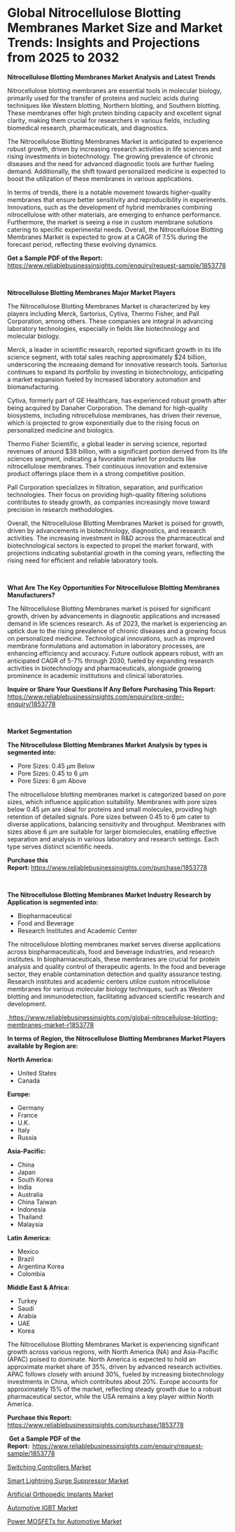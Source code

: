 <p><h1>Global Nitrocellulose Blotting Membranes Market Size and Market Trends: Insights and Projections from 2025 to 2032</h1></p><p><strong>Nitrocellulose Blotting Membranes Market Analysis and Latest Trends</strong></p>
<p><p>Nitrocellulose blotting membranes are essential tools in molecular biology, primarily used for the transfer of proteins and nucleic acids during techniques like Western blotting, Northern blotting, and Southern blotting. These membranes offer high protein binding capacity and excellent signal clarity, making them crucial for researchers in various fields, including biomedical research, pharmaceuticals, and diagnostics.</p><p>The Nitrocellulose Blotting Membranes Market is anticipated to experience robust growth, driven by increasing research activities in life sciences and rising investments in biotechnology. The growing prevalence of chronic diseases and the need for advanced diagnostic tools are further fueling demand. Additionally, the shift toward personalized medicine is expected to boost the utilization of these membranes in various applications.</p><p>In terms of trends, there is a notable movement towards higher-quality membranes that ensure better sensitivity and reproducibility in experiments. Innovations, such as the development of hybrid membranes combining nitrocellulose with other materials, are emerging to enhance performance. Furthermore, the market is seeing a rise in custom membrane solutions catering to specific experimental needs. Overall, the Nitrocellulose Blotting Membranes Market is expected to grow at a CAGR of 7.5% during the forecast period, reflecting these evolving dynamics.</p></p>
<p><strong>Get a Sample PDF of the Report:&nbsp;</strong> <a href="https://www.reliablebusinessinsights.com/enquiry/request-sample/1853778?utm_campaign=1138&utm_medium=2&utm_source=Github&utm_content=ia&utm_term=08012025&utm_id=nitrocellulose-blotting-membranes">https://www.reliablebusinessinsights.com/enquiry/request-sample/1853778</a></p>
<p>&nbsp;</p>
<p><strong>Nitrocellulose Blotting Membranes Major Market Players</strong></p>
<p><p>The Nitrocellulose Blotting Membranes Market is characterized by key players including Merck, Sartorius, Cytiva, Thermo Fisher, and Pall Corporation, among others. These companies are integral in advancing laboratory technologies, especially in fields like biotechnology and molecular biology.</p><p>Merck, a leader in scientific research, reported significant growth in its life science segment, with total sales reaching approximately $24 billion, underscoring the increasing demand for innovative research tools. Sartorius continues to expand its portfolio by investing in biotechnology, anticipating a market expansion fueled by increased laboratory automation and biomanufacturing.</p><p>Cytiva, formerly part of GE Healthcare, has experienced robust growth after being acquired by Danaher Corporation. The demand for high-quality biosystems, including nitrocellulose membranes, has driven their revenue, which is projected to grow exponentially due to the rising focus on personalized medicine and biologics.</p><p>Thermo Fisher Scientific, a global leader in serving science, reported revenues of around $38 billion, with a significant portion derived from its life sciences segment, indicating a favorable market for products like nitrocellulose membranes. Their continuous innovation and extensive product offerings place them in a strong competitive position.</p><p>Pall Corporation specializes in filtration, separation, and purification technologies. Their focus on providing high-quality filtering solutions contributes to steady growth, as companies increasingly move toward precision in research methodologies.</p><p>Overall, the Nitrocellulose Blotting Membranes Market is poised for growth, driven by advancements in biotechnology, diagnostics, and research activities. The increasing investment in R&D across the pharmaceutical and biotechnological sectors is expected to propel the market forward, with projections indicating substantial growth in the coming years, reflecting the rising need for efficient and reliable laboratory tools.</p></p>
<p>&nbsp;</p>
<p><strong>What Are The Key Opportunities For Nitrocellulose Blotting Membranes Manufacturers?</strong></p>
<p><p>The Nitrocellulose Blotting Membranes market is poised for significant growth, driven by advancements in diagnostic applications and increased demand in life sciences research. As of 2023, the market is experiencing an uptick due to the rising prevalence of chronic diseases and a growing focus on personalized medicine. Technological innovations, such as improved membrane formulations and automation in laboratory processes, are enhancing efficiency and accuracy. Future outlook appears robust, with an anticipated CAGR of 5-7% through 2030, fueled by expanding research activities in biotechnology and pharmaceuticals, alongside growing prominence in academic institutions and clinical laboratories.</p></p>
<p><strong>Inquire or Share Your Questions If Any Before Purchasing This Report:</strong> <a href="https://www.reliablebusinessinsights.com/enquiry/pre-order-enquiry/1853778?utm_campaign=1138&utm_medium=2&utm_source=Github&utm_content=ia&utm_term=08012025&utm_id=nitrocellulose-blotting-membranes">https://www.reliablebusinessinsights.com/enquiry/pre-order-enquiry/1853778</a></p>
<p>&nbsp;</p>
<p><strong>Market Segmentation</strong></p>
<p><strong>The Nitrocellulose Blotting Membranes Market Analysis by types is segmented into:</strong></p>
<p><ul><li>Pore Sizes: 0.45 µm Below</li><li>Pore Sizes: 0.45 to 6 µm</li><li>Pore Sizes: 6 µm Above</li></ul></p>
<p><p>The nitrocellulose blotting membranes market is categorized based on pore sizes, which influence application suitability. Membranes with pore sizes below 0.45 µm are ideal for proteins and small molecules, providing high retention of detailed signals. Pore sizes between 0.45 to 6 µm cater to diverse applications, balancing sensitivity and throughput. Membranes with sizes above 6 µm are suitable for larger biomolecules, enabling effective separation and analysis in various laboratory and research settings. Each type serves distinct scientific needs.</p></p>
<p><strong>Purchase this Report:&nbsp;</strong><a href="https://www.reliablebusinessinsights.com/purchase/1853778?utm_campaign=1138&utm_medium=2&utm_source=Github&utm_content=ia&utm_term=08012025&utm_id=nitrocellulose-blotting-membranes">https://www.reliablebusinessinsights.com/purchase/1853778</a></p>
<p>&nbsp;</p>
<p><strong>The Nitrocellulose Blotting Membranes Market Industry Research by Application is segmented into:</strong></p>
<p><ul><li>Biopharmaceutical</li><li>Food and Beverage</li><li>Research Institutes and Academic Center</li></ul></p>
<p><p>The nitrocellulose blotting membranes market serves diverse applications across biopharmaceuticals, food and beverage industries, and research institutes. In biopharmaceuticals, these membranes are crucial for protein analysis and quality control of therapeutic agents. In the food and beverage sector, they enable contamination detection and quality assurance testing. Research institutes and academic centers utilize custom nitrocellulose membranes for various molecular biology techniques, such as Western blotting and immunodetection, facilitating advanced scientific research and development.</p></p>
<p><a href="https://www.reliablebusinessinsights.com/global-nitrocellulose-blotting-membranes-market-r1853778?utm_campaign=1138&utm_medium=2&utm_source=Github&utm_content=ia&utm_term=08012025&utm_id=nitrocellulose-blotting-membranes">&nbsp;https://www.reliablebusinessinsights.com/global-nitrocellulose-blotting-membranes-market-r1853778</a></p>
<p><strong>In terms of Region, the Nitrocellulose Blotting Membranes Market Players available by Region are:</strong></p>
<p>
    <p> <strong> North America: </strong>
        <ul>
            <li>United States</li>
            <li>Canada</li>
        </ul>
        </p> 
    <p> <strong> Europe: </strong>
        <ul>
            <li>Germany</li>
            <li>France</li>
            <li>U.K.</li>
            <li>Italy</li>
            <li>Russia</li>
        </ul>
        </p> 
    <p> <strong> Asia-Pacific: </strong>
        <ul>
            <li>China</li>
            <li>Japan</li>
            <li>South Korea</li>
            <li>India</li>
            <li>Australia</li>
            <li>China Taiwan</li>
            <li>Indonesia</li>
            <li>Thailand</li>
            <li>Malaysia</li>
        </ul>
        </p> 
    <p> <strong> Latin America: </strong>
        <ul>
            <li>Mexico</li>
            <li>Brazil</li>
            <li>Argentina Korea</li>
            <li>Colombia</li>
        </ul>
        </p> 
    <p> <strong> Middle East & Africa: </strong>
        <ul>
            <li>Turkey</li>
            <li>Saudi</li>
            <li>Arabia</li>
            <li>UAE</li>
            <li>Korea</li>
        </ul>
    </p>
    </p>
<p><p>The Nitrocellulose Blotting Membranes Market is experiencing significant growth across various regions, with North America (NA) and Asia-Pacific (APAC) poised to dominate. North America is expected to hold an approximate market share of 35%, driven by advanced research activities. APAC follows closely with around 30%, fueled by increasing biotechnology investments in China, which contributes about 20%. Europe accounts for approximately 15% of the market, reflecting steady growth due to a robust pharmaceutical sector, while the USA remains a key player within North America.</p></p>
<p><strong>Purchase this Report: </strong><a href="https://www.reliablebusinessinsights.com/purchase/1853778?utm_campaign=1138&utm_medium=2&utm_source=Github&utm_content=ia&utm_term=08012025&utm_id=nitrocellulose-blotting-membranes">https://www.reliablebusinessinsights.com/purchase/1853778</a></p>
<p>&nbsp;<strong>Get a Sample PDF of the Report:&nbsp;&nbsp;</strong><a href="https://www.reliablebusinessinsights.com/enquiry/request-sample/1853778?utm_campaign=1138&utm_medium=2&utm_source=Github&utm_content=ia&utm_term=08012025&utm_id=nitrocellulose-blotting-membranes">https://www.reliablebusinessinsights.com/enquiry/request-sample/1853778</a></p>
<p><strong></strong></p>
<p><p><a href="https://www.linkedin.com/pulse/switching-controllers-market-growth-competitive-landscape-urilc?utm_campaign=1138&utm_medium=2&utm_source=Github&utm_content=ia&utm_term=08012025&utm_id=nitrocellulose-blotting-membranes">Switching Controllers Market</a></p><p><a href="https://github.com/norbeludie83/Market-Research-Report-List-1/blob/main/smart-lightning-surge-suppressor-market.md?utm_campaign=1138&utm_medium=2&utm_source=Github&utm_content=ia&utm_term=08012025&utm_id=nitrocellulose-blotting-membranes">Smart Lightning Surge Suppressor Market</a></p><p><a href="https://github.com/shirleenfraker87/Market-Research-Report-List-1/blob/main/artificial-orthopedic-implants-market.md?utm_campaign=1138&utm_medium=2&utm_source=Github&utm_content=ia&utm_term=08012025&utm_id=nitrocellulose-blotting-membranes">Artificial Orthopedic Implants Market</a></p><p><a href="https://www.linkedin.com/pulse/industry-projections-global-automotive-igbt-market-size-experiencing-rowqc?utm_campaign=1138&utm_medium=2&utm_source=Github&utm_content=ia&utm_term=08012025&utm_id=nitrocellulose-blotting-membranes">Automotive IGBT Market</a></p><p><a href="https://www.linkedin.com/pulse/recent-analysis-power-mosfets-automotive-market-trends-share-ihmee?utm_campaign=1138&utm_medium=2&utm_source=Github&utm_content=ia&utm_term=08012025&utm_id=nitrocellulose-blotting-membranes">Power MOSFETs for Automotive Market</a></p></p>